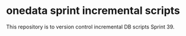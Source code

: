 # onedata sprint incremental scripts
This repository is to version control incremental DB scripts Sprint 39.
